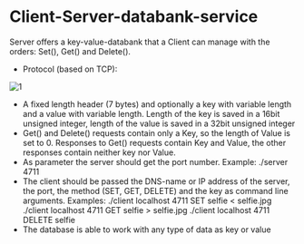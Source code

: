 # Client-Server-databank-service
Server offers a key-value-databank that a Client can manage with the orders: Set(), Get() and Delete().

- Protocol (based on TCP):

![1](https://user-images.githubusercontent.com/83579009/129103933-ff46d975-aada-45c1-8861-87845b091820.png)
- A fixed length header (7 bytes) and optionally a key with variable length and a value with variable length. Length of the key is saved in a 16bit unsigned integer, length of the value is saved in a 32bit unsigned integer
- Get() and Delete() requests contain only a Key, so the length of Value is set to 0. Responses to Get() requests contain Key and Value, the other responses contain neither key nor Value.
- As parameter the server should get the port number. Example:
    ./server 4711
- The client should be passed the DNS-name or IP address of the server, the port,  the method (SET, GET, DELETE) and the key as command line arguments. Examples:
    ./client localhost 4711 SET selfie < selfie.jpg
    ./client localhost 4711 GET selfie > selfie.jpg
    ./client localhost 4711 DELETE selfie
- The database is able to work with any type of data as key or value
